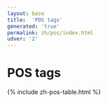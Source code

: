 ```yaml
---
layout: base
title:  'POS tags'
generated: 'true'
permalink: zh/pos/index.html
udver: '2'
---
```


# POS tags

{% include zh-pos-table.html %}

